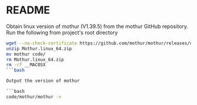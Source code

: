 # README

Obtain linux version of mothur (V1.39.5) from the mothur GitHub repository.
Run the following from project's root directory

```bash
wget --no-check-certificate https://github.com/mothur/mothur/releases/download/v1.39.5/Mothur.linux_64.zip
unzip Mothur.linux_64.zip
mv mothur code/
rm Mothur.linux_64.zip
rm -rf __MACOSX
```bash

Output the version of mothur

```bash
code/mothur/mothur -v
```


